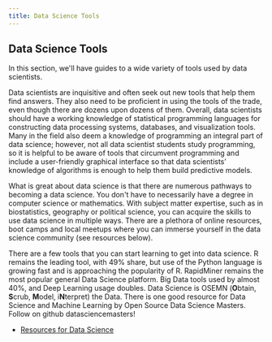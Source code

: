 ```yaml
---
title: Data Science Tools
---
```

## Data Science Tools

In this section, we'll have guides to a wide variety of tools used by data scientists.

Data scientists are inquisitive and often seek out new tools that help them find answers. They also need to be proficient in using the tools of the trade, even though there are dozens upon dozens of them. Overall, data scientists should have a working knowledge of statistical programming languages for constructing data processing systems, databases, and visualization tools. Many in the field also deem a knowledge of programming an integral part of data science; however, not all data scientist students study programming, so it is helpful to be aware of tools that circumvent programming and include a user-friendly graphical interface so that data scientists’ knowledge of algorithms is enough to help them build predictive models.

What is great about data science is that there are numerous pathways to becoming a data science. You don't have to necessarily have a degree in computer science or mathematics. With subject matter expertise, such as in biostatistics, geography or political science, you can acquire the skills to use data science in multiple ways. There are a plethora of online resources, boot camps and local meetups where you can immerse yourself in the data science community (see resources below).

There are a few tools that you can start learning to get into data science. R remains the leading tool, with 49% share, but use of the Python language is growing fast and is approaching the popularity of R. RapidMiner remains the most popular general Data Science platform. Big Data tools used by almost 40%, and Deep Learning usage doubles.
Data Science is OSEMN (**O**btain, **S**crub, **M**odel, i**N**terpret) the Data.
There is one good resource for Data Science and Machine Learning by Open Source Data Science Masters. Follow on github  datasciencemasters!
* [Resources for Data Science](https://github.com/datasciencemasters/go)
